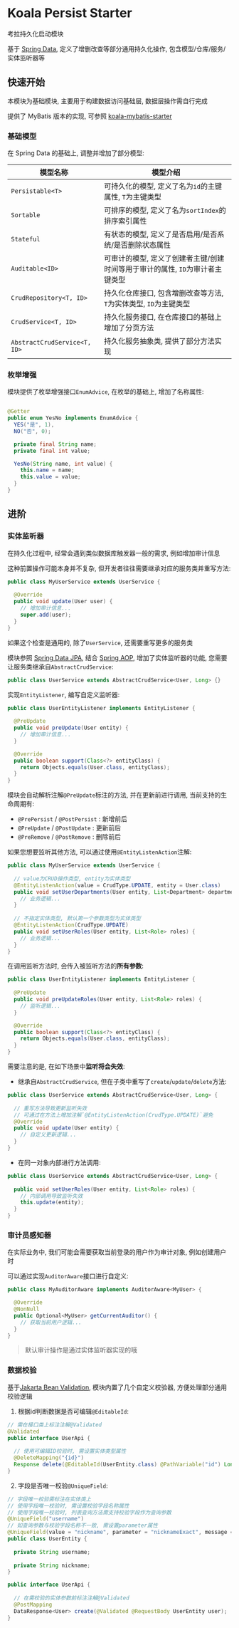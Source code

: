 # Koala Persist Starter

考拉持久化启动模块

基于 [Spring Data](https://spring.io/projects/spring-data), 定义了增删改查等部分通用持久化操作, 包含模型/仓库/服务/实体监听器等

## 快速开始

本模块为基础模块, 主要用于构建数据访问基础层, 数据层操作需自行完成

提供了 MyBatis 版本的实现, 可参照 [koala-mybatis-starter](../koala-mybatis-starter)

### 基础模型

在 Spring Data 的基础上, 调整并增加了部分模型:

| 模型名称                     | 模型介绍                                                     |
| ---------------------------- | ------------------------------------------------------------ |
| `Persistable<T>`             | 可持久化的模型, 定义了名为`id`的主键属性, `T`为主键类型      |
| `Sortable`                   | 可排序的模型, 定义了名为`sortIndex`的排序索引属性            |
| `Stateful`                   | 有状态的模型, 定义了是否启用/是否系统/是否删除状态属性       |
| `Auditable<ID>`              | 可审计的模型, 定义了创建者主键/创建时间等用于审计的属性, `ID`为审计者主键类型 |
| `CrudRepository<T, ID>`      | 持久化仓库接口, 包含增删改查等方法, `T`为实体类型, `ID`为主键类型 |
| `CrudService<T, ID>`         | 持久化服务接口, 在仓库接口的基础上增加了分页方法             |
| `AbstractCrudService<T, ID>` | 持久化服务抽象类, 提供了部分方法实现                         |

### 枚举增强

模块提供了枚举增强接口`EnumAdvice`, 在枚举的基础上, 增加了名称属性:

```java

@Getter
public enum YesNo implements EnumAdvice {
  YES("是", 1),
  NO("否", 0);

  private final String name;
  private final int value;

  YesNo(String name, int value) {
    this.name = name;
    this.value = value;
  }
}
```

## 进阶

### 实体监听器

在持久化过程中, 经常会遇到类似数据库触发器一般的需求, 例如增加审计信息

这种前置操作可能本身并不复杂, 但开发者往往需要继承对应的服务类并重写方法:

```java
public class MyUserService extends UserService {
  
  @Override
  public void update(User user) {
    // 增加审计信息...
    super.add(user);
  }
}
```

如果这个检查是通用的, 除了`UserService`, 还需要重写更多的服务类

模块参照 [Spring Data JPA](https://spring.io/projects/spring-data-jpa), 结合 [Spring AOP](https://docs.spring.io/spring-framework/docs/current/reference/html/core.html#aop-api), 增加了实体监听器的功能, 您需要让服务类继承自`AbstractCrudService`:

```java
public class UserService extends AbstractCrudService<User, Long> {}
```

实现`EntityListener`, 编写自定义监听器:

```java
public class UserEntityListener implements EntityListener {
    
  @PreUpdate
  public void preUpdate(User entity) {
    // 增加审计信息...
  }

  @Override
  public boolean support(Class<?> entityClass) {
    return Objects.equals(User.class, entityClass);
  }
}
```

模块会自动解析注解`@PreUpdate`标注的方法, 并在更新前进行调用, 当前支持的生命周期有:

- `@PrePersist` / `@PostPersist` : 新增前后
- `@PreUpdate` / `@PostUpdate` : 更新前后
- `@PreRemove` / `@PostRemove` : 删除前后

如果您想要监听其他方法, 可以通过使用`@EntityListenAction`注解:

```java
public class MyUserService extends UserService {
    
  // value为CRUD操作类型, entity为实体类型
  @EntityListenAction(value = CrudType.UPDATE, entity = User.class)
  public void setUserDepartments(User entity, List<Department> departments) {
    // 业务逻辑...
  }
  
  // 不指定实体类型, 默认第一个参数类型为实体类型
  @EntityListenAction(CrudType.UPDATE)
  public void setUserRoles(User entity, List<Role> roles) {
    // 业务逻辑...
  }
}
```

在调用监听方法时, 会传入被监听方法的**所有参数**:

```java
public class UserEntityListener implements EntityListener {
    
  @PreUpdate
  public void preUpdateRoles(User entity, List<Role> roles) {
    // 监听逻辑...
  }

  @Override
  public boolean support(Class<?> entityClass) {
    return Objects.equals(User.class, entityClass);
  }
}
```

需要注意的是, 在如下场景中**监听将会失效**:

- 继承自`AbstractCrudService`, 但在子类中重写了`create`/`update`/`delete`方法:

```java
public class UserService extends AbstractCrudService<User, Long> {
    
  // 重写方法导致更新监听失效
  // 可通过在方法上增加注解`@EntityListenAction(CrudType.UPDATE)`避免
  @Override
  public void update(User entity) {
    // 自定义更新逻辑...
  }
}
```

- 在同一对象内部进行方法调用:

```java
public class UserService extends AbstractCrudService<User, Long> {
  
  public void setUserRoles(User entity, List<Role> roles) {
    // 内部调用导致监听失效
    this.update(entity);
  }
}
```

### 审计员感知器

在实际业务中, 我们可能会需要获取当前登录的用户作为审计对象, 例如创建用户时

可以通过实现`AuditorAware`接口进行自定义:

```java
public class MyAuditorAware implements AuditorAware<MyUser> {

  @Override
  @NonNull
  public Optional<MyUser> getCurrentAuditor() {
    // 获取当前用户逻辑...
  }
}
```

> 默认审计操作是通过实体监听器实现的哦

### 数据校验

基于[Jakarta Bean Validation](https://beanvalidation.org/), 模块内置了几个自定义校验器, 方便处理部分通用校验逻辑

1. 根据id判断数据是否可编辑`@EditableId`:

```java
// 需在接口类上标注注解@Validated
@Validated
public interface UserApi {
  
  // 使用可编辑ID校验时, 需设置实体类型属性
  @DeleteMapping("{id}")
  Response delete(@EditableId(UserEntity.class) @PathVariable("id") Long id);
}
```

2. 字段是否唯一校验`@UniqueField`:

```java
// 字段唯一校验需标注在实体类上
// 使用字段唯一校验时, 需设置校验字段名称属性
// 使用字段唯一校验时, 列表查询方法需支持校验字段作为查询参数
@UniqueField("username")
// 如查询参数与校验字段名称不一致, 需设置parameter属性
@UniqueField(value = "nickname", parameter = "nicknameExact", message = "昵称已存在")
public class UserEntity {
  
  private String username;
  
  private String nickname;
}

public interface UserApi {
  
  // 在需校验的实体参数前标注注解@Validated
  @PostMapping
  DataResponse<User> create(@Validated @RequestBody UserEntity user);
}
```

